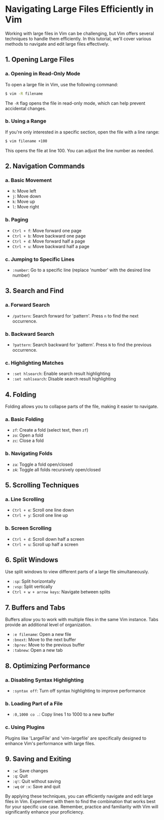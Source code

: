 # Navigating Large Files Efficiently in Vim

Working with large files in Vim can be challenging, but Vim offers several techniques to handle them efficiently. In this tutorial, we'll cover various methods to navigate and edit large files effectively.

## 1. **Opening Large Files**

### a. Opening in Read-Only Mode
To open a large file in Vim, use the following command:
```bash
$ vim -R filename
```
The `-R` flag opens the file in read-only mode, which can help prevent accidental changes.

### b. Using a Range
If you're only interested in a specific section, open the file with a line range:
```bash
$ vim filename +100
```
This opens the file at line 100. You can adjust the line number as needed.

## 2. **Navigation Commands**

### a. Basic Movement
- `h`: Move left
- `j`: Move down
- `k`: Move up
- `l`: Move right

### b. Paging
- `Ctrl + f`: Move forward one page
- `Ctrl + b`: Move backward one page
- `Ctrl + d`: Move forward half a page
- `Ctrl + u`: Move backward half a page

### c. Jumping to Specific Lines
- `:number`: Go to a specific line (replace 'number' with the desired line number)

## 3. **Search and Find**

### a. Forward Search
- `/pattern`: Search forward for 'pattern'. Press `n` to find the next occurrence.

### b. Backward Search
- `?pattern`: Search backward for 'pattern'. Press `N` to find the previous occurrence.

### c. Highlighting Matches
- `:set hlsearch`: Enable search result highlighting
- `:set nohlsearch`: Disable search result highlighting

## 4. **Folding**

Folding allows you to collapse parts of the file, making it easier to navigate.

### a. Basic Folding
- `zf`: Create a fold (select text, then `zf`)
- `zo`: Open a fold
- `zc`: Close a fold

### b. Navigating Folds
- `za`: Toggle a fold open/closed
- `zA`: Toggle all folds recursively open/closed

## 5. **Scrolling Techniques**

### a. Line Scrolling
- `Ctrl + e`: Scroll one line down
- `Ctrl + y`: Scroll one line up

### b. Screen Scrolling
- `Ctrl + d`: Scroll down half a screen
- `Ctrl + u`: Scroll up half a screen

## 6. **Split Windows**

Use split windows to view different parts of a large file simultaneously.

- `:sp`: Split horizontally
- `:vsp`: Split vertically
- `Ctrl + w + arrow keys`: Navigate between splits

## 7. **Buffers and Tabs**

Buffers allow you to work with multiple files in the same Vim instance. Tabs provide an additional level of organization.

- `:e filename`: Open a new file
- `:bnext`: Move to the next buffer
- `:bprev`: Move to the previous buffer
- `:tabnew`: Open a new tab

## 8. **Optimizing Performance**

### a. Disabling Syntax Highlighting
- `:syntax off`: Turn off syntax highlighting to improve performance

### b. Loading Part of a File
- `:0,1000 co .`: Copy lines 1 to 1000 to a new buffer

### c. Using Plugins
Plugins like 'LargeFile' and 'vim-largefile' are specifically designed to enhance Vim's performance with large files.

## 9. **Saving and Exiting**

- `:w`: Save changes
- `:q`: Quit
- `:q!`: Quit without saving
- `:wq` or `:x`: Save and quit

By applying these techniques, you can efficiently navigate and edit large files in Vim. Experiment with them to find the combination that works best for your specific use case. Remember, practice and familiarity with Vim will significantly enhance your proficiency.